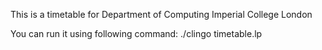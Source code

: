 This is a timetable for Department of Computing Imperial College London

You can run it using following command: 
    ./clingo timetable.lp